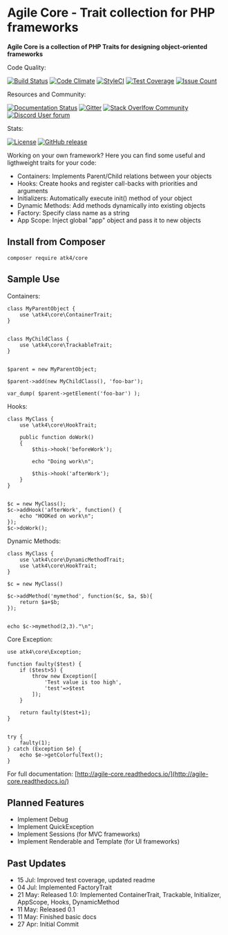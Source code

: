 # Agile Core - Trait collection for PHP frameworks

**Agile Core is a collection of PHP Traits for designing object-oriented frameworks**

Code Quality:

[![Build Status](https://travis-ci.org/atk4/core.png?branch=develop)](https://travis-ci.org/atk4/core)
[![Code Climate](https://codeclimate.com/github/atk4/core/badges/gpa.svg)](https://codeclimate.com/github/atk4/core)
[![StyleCI](https://styleci.io/repos/57242416/shield)](https://styleci.io/repos/57242416)
[![Test Coverage](https://codeclimate.com/github/atk4/core/badges/coverage.svg)](https://codeclimate.com/github/atk4/core/coverage)
[![Issue Count](https://codeclimate.com/github/atk4/core/badges/issue_count.svg)](https://codeclimate.com/github/atk4/core)

Resources and Community:

[![Documentation Status](https://readthedocs.org/projects/agile-core/badge/?version=develop)](http://agile-core.readthedocs.io/en/develop/?badge=develop)
[![Gitter](https://img.shields.io/gitter/room/atk4/data.svg?maxAge=2592000)](https://gitter.im/atk4/dataset?utm_source=badge&utm_medium=badge&utm_campaign=pr-badge&utm_content=badge)
[![Stack Overlfow Community](https://img.shields.io/stackexchange/stackoverflow/t/atk4.svg?maxAge=2592000)](http://stackoverflow.com/questions/ask?tags=atk4)
[![Discord User forum](https://img.shields.io/badge/discord-User_Forum-green.svg)](https://forum.agiletoolkit.org/c/44)

Stats:

[![License](https://poser.pugx.org/atk4/core/license)](https://packagist.org/packages/atk4/core)
[![GitHub release](https://img.shields.io/github/release/atk4/core.svg?maxAge=2592000)](https://packagist.org/packages/atk4/core)

Working on your own framework? Here you can find some useful and ligthweight traits for your code:

 - Containers: Implements Parent/Child relations between your objects
 - Hooks: Create hooks and register call-backs with priorities and arguments
 - Initializers: Automatically execute init() method of your object
 - Dynamic Methods: Add methods dynamically into existing objects
 - Factory: Specify class name as a string
 - App Scope: Inject global "app" object and pass it to new objects
 
## Install from Composer

```
composer require atk4/core
```

## Sample Use

Containers:

```
class MyParentObject {
    use \atk4\core\ContainerTrait;
}


class MyChildClass {
    use \atk4\core\TrackableTrait;
}


$parent = new MyParentObject;

$parent->add(new MyChildClass(), 'foo-bar');

var_dump( $parent->getElement('foo-bar') );
```

Hooks:

```
class MyClass {
    use \atk4\core\HookTrait;

    public function doWork()
    {
        $this->hook('beforeWork');
        
        echo "Doing work\n";
        
        $this->hook('afterWork');
    }
}


$c = new MyClass();
$c->addHook('afterWork', function() { 
    echo "HOOKed on work\n"; 
});
$c->doWork();
```

Dynamic Methods:

```
class MyClass {
    use \atk4\core\DynamicMethodTrait;
    use \atk4\core\HookTrait;
}

$c = new MyClass()

$c->addMethod('mymethod', function($c, $a, $b){
    return $a+$b;
});


echo $c->mymethod(2,3)."\n";
```

Core Exception:

```
use atk4\core\Exception;

function faulty($test) {
    if ($test>5) {
        throw new Exception([
            'Test value is too high',
            'test'=>$test
        ]);
    }

    return faulty($test+1);
}


try {
    faulty(1);
} catch (Exception $e) {
    echo $e->getColorfulText();
}
```

For full documentation: [http://agile-core.readthedocs.io/](http://agile-core.readthedocs.io/)


## Planned Features

 - Implement Debug
 - Implement QuickException
 - Implement Sessions (for MVC frameworks)
 - Implement Renderable and Template (for UI frameworks)

## Past Updates

* 15 Jul: Improved test coverage, updated readme
* 04 Jul: Implemented FactoryTrait
* 21 May: Released 1.0: Implemented ContainerTrait, Trackable, Initializer, AppScope, Hooks, DynamicMethod
* 11 May: Released 0.1
* 11 May: Finished basic docs
* 27 Apr: Initial Commit

